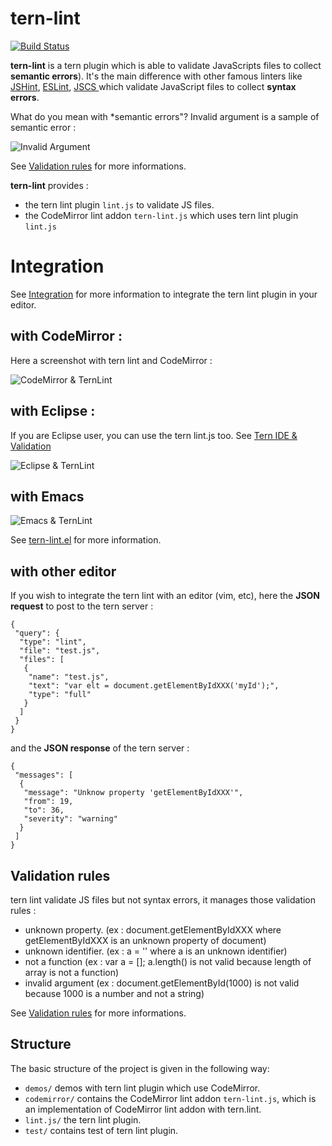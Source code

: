 tern-lint
=========

[![Build Status](https://secure.travis-ci.org/angelozerr/tern-lint.png)](http://travis-ci.org/angelozerr/tern-lint)

**tern-lint** is a tern plugin which is able to validate JavaScripts files to collect **semantic errors**). It's the main difference with other famous linters like [JSHint](http://jshint.com/), [ESLint](http://eslint.org/), [JSCS ](http://jscs.info/) which validate JavaScript files to collect **syntax errors**.

What do you mean with *semantic errors"? Invalid argument is a sample of semantic error :

![Invalid Argument](https://github.com/angelozerr/tern-lint/wiki/images/CodeMirrorAddon_InvalidArgument.png)

See [Validation rules](https://github.com/angelozerr/tern.lint/wiki/Validation-Rules) for more informations.

**tern-lint** provides :

 * the tern lint plugin `lint.js` to validate JS files.
 * the CodeMirror lint addon `tern-lint.js` which uses tern lint plugin `lint.js`

# Integration

See [Integration](https://github.com/angelozerr/tern.lint/wiki/Integration) for more information to integrate the tern lint plugin in your editor.

## with CodeMirror : 

Here a screenshot with tern lint and CodeMirror :

![CodeMirror & TernLint](https://github.com/angelozerr/tern.lint/wiki/images/CodeMirrorAddon_TernLintOverview.png)

## with Eclipse :

If you are Eclipse user, you can use the tern lint.js too. See [Tern IDE & Validation](https://github.com/angelozerr/tern.java/wiki/Tern-&-Validation)

![Eclipse & TernLint](https://github.com/angelozerr/tern.lint/wiki/images/EclipseIDE_TernLintOverview.png)

## with Emacs 

![Emacs & TernLint](https://camo.githubusercontent.com/a0aee78d66237ddc65e4ab1291ccbb496f52fd25/687474703a2f2f692e696d6775722e636f6d2f723335615244512e706e67)

See [tern-lint.el](https://github.com/katspaugh/tern-lint.el) for more information.

## with other editor

If you wish to integrate the tern lint with an editor (vim, etc), here the **JSON request** to post to the tern server : 

	{
	 "query": {
	  "type": "lint",
	  "file": "test.js",
	  "files": [
	   {
	    "name": "test.js",
	    "text": "var elt = document.getElementByIdXXX('myId');",
	    "type": "full"
	   }
	  ]
	 }
	}
	
and the **JSON response** of the tern server : 	

	{
	 "messages": [
	  {
	   "message": "Unknow property 'getElementByIdXXX'",
	   "from": 19,
	   "to": 36,
	   "severity": "warning"
	  }
	 ]
	}
	
## Validation rules

tern lint validate JS files but not syntax errors, it manages those validation rules : 

 * unknown property. (ex : document.getElementByIdXXX  where getElementByIdXXX is an unknown property of document)
 * unknown identifier. (ex : a = '' where a is an unknown identifier)
 * not a function (ex : var a = []; a.length() is not valid because length of array is not a function)
 * invalid argument (ex : document.getElementById(1000) is not valid because 1000 is a number and not a string)
  
See [Validation rules](https://github.com/angelozerr/tern.lint/wiki/Validation-Rules) for more informations.

## Structure

The basic structure of the project is given in the following way:

* `demos/` demos with tern lint plugin which use CodeMirror.
* `codemirror/` contains the CodeMirror lint addon `tern-lint.js`, which is an implementation of CodeMirror lint addon with tern.lint.
* `lint.js/` the tern lint plugin.
* `test/` contains test of tern lint plugin. 
